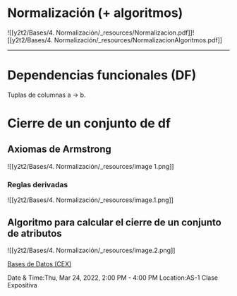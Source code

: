 

# Normalización (+ algoritmos)

![[y2t2/Bases/4. Normalización/_resources/Normalizacion.pdf]]![[y2t2/Bases/4. Normalización/_resources/NormalizacionAlgoritmos.pdf]]


* * *

# Dependencias funcionales (DF)

Tuplas de columnas a → b.

# Cierre de un conjunto de df

## Axiomas de Armstrong

![[y2t2/Bases/4. Normalización/_resources/image 1.png]]

###

### Reglas derivadas

![[y2t2/Bases/4. Normalización/_resources/image.1.png]]

## Algoritmo para calcular el cierre de un conjunto de atributos

![[y2t2/Bases/4. Normalización/_resources/image.2.png]]


[Bases de Datos (CEX)](https://www.google.com/calendar/event?eid=XzhkOWxjZ3JmZHByNmFzamtjZ28zaW9oZ2NrcWo0Y3BwNnNvajhkMW42cGhtNm85cDZkaTY0cDFpNzRyamFvcGpjcGkwIHVuZGVyc2NvcmViaXNAbQ)

Date & Time:Thu, Mar 24, 2022, 2:00 PM - 4:00 PM
Location:AS-1
Clase Expositiva
